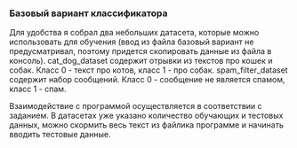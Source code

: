 ### Базовый вариант классификатора

Для удобства я собрал два небольших датасета, которые можно использовать для обучения (ввод из файла базовый вариант не предусматривал, поэтому придется скопировать данные из файла в консоль).
cat_dog_dataset содержит отрывки из текстов про кошек и собак. Класс 0 - текст про котов, класс 1 - про собак.
spam_filter_dataset содержит набор сообщений. Класс 0 - сообщение не является спамом, класс 1 - спам.

Взаимодействие  с программой осуществляется в соответствии с заданием. В датасетах уже указано количество обучающих и тестовых данных, можно скормить весь текст из файлика программе и начинать вводить тестовые данные.